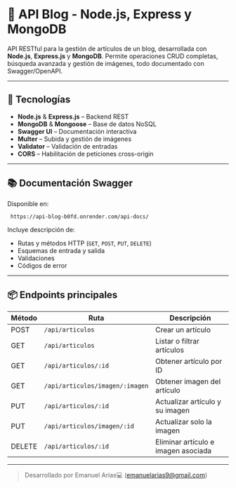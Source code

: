 # 📘 API Blog - Node.js, Express y MongoDB

API RESTful para la gestión de artículos de un blog, desarrollada con **Node.js**, **Express.js** y **MongoDB**. Permite operaciones CRUD completas, búsqueda avanzada y gestión de imágenes, todo documentado con Swagger/OpenAPI.

---

## 🚀 Tecnologías

- **Node.js** & **Express.js** – Backend REST
- **MongoDB** & **Mongoose** – Base de datos NoSQL
- **Swagger UI** – Documentación interactiva
- **Multer** – Subida y gestión de imágenes
- **Validator** – Validación de entradas
- **CORS** – Habilitación de peticiones cross-origin

---

## 📚 Documentación Swagger

Disponible en: 
```
 https://api-blog-b0fd.onrender.com/api-docs/
 ```
Incluye descripción de:
- Rutas y métodos HTTP (`GET`, `POST`, `PUT`, `DELETE`)
- Esquemas de entrada y salida
- Validaciones
- Códigos de error

---

## 📦 Endpoints principales

| Método | Ruta                              | Descripción                              |
|--------|-----------------------------------|------------------------------------------|
| POST   | `/api/articulos`                  | Crear un artículo                        |
| GET    | `/api/articulos`                  | Listar o filtrar artículos               |
| GET    | `/api/articulos/:id`              | Obtener artículo por ID                  |
| GET    | `/api/articulos/imagen/:imagen`   | Obtener imagen del artículo              |
| PUT    | `/api/articulos/:id`              | Actualizar artículo y su imagen          |
| PUT    | `/api/articulos/imagen/:id`       | Actualizar solo la imagen                |
| DELETE | `/api/articulos/:id`              | Eliminar artículo e imagen asociada      |

---
> Desarrollado por Emanuel Arias💻 (emanuelarias9@gmail.com)
